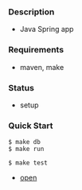 ### Description
- Java Spring app

### Requirements
- maven, make

### Status
- setup

### Quick Start
```console
$ make db
$ make run
```
```console
$ make test
```
- [open](http://localhost:6969/star/user/1/object/1)
